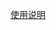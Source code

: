 <a href="https://mp.weixin.qq.com/s?__biz=MzIxMjY3MzgyMw==&mid=2247484666&idx=1&sn=7d74fd9755ba191df34944cb3ce17be5&chksm=9743308aa034b99cdf059f1e834bbd390aa9112b06f30a1accc43ce0ca5cb6124ed76ac83c77&token=862382163&lang=zh_CN#rd">使用说明
